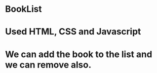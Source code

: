 # BookList
# Used HTML, CSS and Javascript
# We can add the book to the list and we can remove also.

